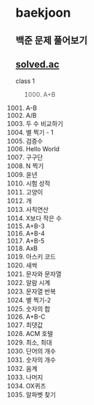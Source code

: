 # baekjoon
백준 문제 풀어보기
---
[solved.ac](https://solved.ac/)
---
class 1
> 1000. A+B
1001. A-B
1008. A/B
1330. 두 수 비교하기
2438. 별 찍기 - 1
2475. 검증수
2557. Hello World
2739. 구구단
2741. N 찍기
2753. 윤년
9498. 시험 성적
10171. 고양이
10172. 개
10869. 사칙연산
10871. X보다 작은 수
10950. A+B-3
10951. A+B-4
10952. A+B-5
10998. AxB
11654. 아스키 코드
25083. 새싹
27866. 문자와 문자열
2884. 알람 시계
2675. 문자열 반복
2439. 별 찍기-2
11720. 숫자의 합
31403. A+B-C
2562. 최댓값
10250. ACM 호텔
10818. 최소, 최대
1152. 단어의 개수
2577. 숫자의 개수
2920. 음계
3052. 나머지
8958. OX퀴즈
10809. 알파벳 찾기
